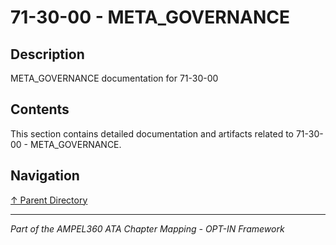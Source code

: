 # 71-30-00 - META_GOVERNANCE

## Description

META_GOVERNANCE documentation for 71-30-00

## Contents

This section contains detailed documentation and artifacts related to 71-30-00 - META_GOVERNANCE.

## Navigation

[↑ Parent Directory](../README.md)

---

*Part of the AMPEL360 ATA Chapter Mapping - OPT-IN Framework*
